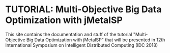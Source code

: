 # TUTORIAL: Multi-Objective Big Data Optimization with jMetalSP

This site contains the documentation and stuff of the tutorial "Multi-Objective Big Data Optimization with jMetalSP" that will be presented in 12th International Symposium on Intelligent Distributed Computing (IDC 2018)
